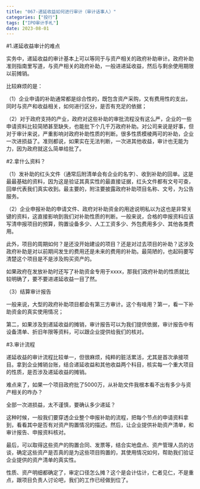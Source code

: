 ```yaml
---
title: "067-递延收益如何进行审计（审计话事人）"
categories: ["投行"]
tags: ["IPO审计手札"]
date: 2023-08-01
---
```

#1.递延收益审计的难点

实务中，递延收益的审计基本上可以等同于与资产相关的政府补助审计。政府补助准则指南里写道，与资产相关的政府补助，一般进递延收益，然后与剩余使用期限以前摊销。

比较麻烦的是：

（1）企业申请的补助通常都是综合性的，既包含资产采购，又有费用性的支出，同时与资产和收益相关，如何进行区分，是否有充足的依据；

（2）对于政府支持的产业，政府对这些补助的审批流程没有这么严，企业的一些申请资料比较简陋甚至缺失，也能批下个几千万政府补助。对公司来说是好事，但对于审计来说，严重影响对政府补助性质的判断。很多性质模棱两可的补助，企业一次进损益了。准则都说，如果实在无法判断，一次进其他收益，审计也无能为力，因为政府就这么简单给批了。

#2.拿什么资料？

（1）发补助的红头文件（通常后附清单会有企业的名字）、收到补助的回单。这是最最基础的资料，因为这是验证其真实性的最直接证据，红头文件都有文号可查，回单代表我们真实收到。最主要的，附注要披露政府补助项目名称、文号，为公告服务。

（2）企业申报补助的申请文件、政府对补助资金的用途说明私以为这也是非常关键的资料，这直接影响到我们对补助性质的判断。一般来说，合格的申报资料应该写清申报项目的预算，购置设备多少、人工工资多少、外包费用多少、其他各类费用。

此外，项目的周期如何？是还没开始建设的项目？还是对过去项目的补助？这涉及政府补助是对以前期间发生的费用还是未来的费用的补助。最简陋的，也起码要写清楚这个项目是不是涉及购买资产的。



如果政府在发放补助时还写了补助资金专用于xxxx，那我们政府补助的性质就比较明确了，要不要进递延收益一目了然。

（3）结算审计报告

一般来说，大型的政府补助项目都会有第三方审计。这个有啥用？第一，看一下补助资金的真实使用情况；

第二，如果涉及到递延收益的摊销，审计报告可以为我们提供依据，审计报告中有设备清单、折旧年限等资料，可以跟企业提供给我们的核对。

#3.审计流程

递延收益的审计流程比较单一，但很麻烦，纯粹的脏活累活，尤其是首次承接项目。拿到企业摊销台账，结合递延收益和其他收益两个科目，核实每一个重大项目的性质，是否涉及递延收益的摊销。

难点来了，如果一个项目政府批了5000万，从补助文件我根本看不出有多少与资产相关的咋办？

全部一次进损益，太不谨慎，要确认多少递延？

这种时候，一般我们要穿透企业整个申报补助的流程，把每个节点的申请资料拿到，看看其中是否有对资产购置情况的描述。然后，让企业提供补助资产清单，和审计报告、申报资料核对。

最后，可以取得这些资产的购置合同、发票等，结合实地盘点、资产管理人员的访谈，确定这些资产是否真的是为这些项目购置的，其使用情况如何，帮助我们验证企业提供的资产清单的真实性。

性质、资产明细都确定了，审定口径怎么摊？这个是会计估计，仁者见仁，不是重点，跟项目负责人讨论吧，我们的工作已经做到位了。